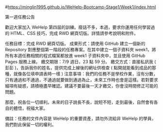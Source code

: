 #https://minglin1995.github.io/WeHelp-Bootcamp-Stage1/Week1/index.html

第一週任務公告

歡迎大家加入 WeHelp 第四屆的訓練。廢話不多，本週，要求你運用任何學習過的 HTML、CSS 技巧，完成 RWD 網頁切版。詳情請參考說明和附件。

任務目標：完成 RWD 網頁切版。
成果形式：請使用 GitHub 建立一個新的 Repository 對應整個第一階段的任務專案。在其中建立一個子資料夾 week1，將所有本週任務相關的程式檔案都放進 week1 子資料夾中，並且使用 GitHub Pages 服務上線。
繳交期限：7/9 週日，23 點 59 分。
繳交方式：直接私訊我 ( 彭彭 )，告訴我你的姓名，提供完成上線後的網址供檢查 ( 點開就能看到成品的那種，就像各位填申請表時一樣 )
注意事項：我們的任務不是學校作業，沒有分數，只有通過和不通過，不通過就要做到通過為止，未來工作時也會是這樣。若對要求細項有疑惑，請積極盡早確認。建議不要最後一天才繳交，你會沒時間修正可能的問題。

那麼，祝各位一切順利。未來的日子說長不長，說短不短，走到最後，自然會有各自的體悟，祝福大家。

備註：任務的文件內容是 WeHelp 的重要資產，請勿外流給非 WeHelp 的學員，我們對此保留一切的權利。 

